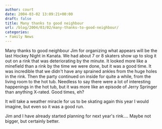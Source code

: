```yaml
---
author: court
date: 2004-03-02 13:09:21+00:00
draft: false
title: Many thanks to good neighbour
url: /blog/2004/03/02/many-thanks-to-good-neighbour/
categories:
- Family News
---
```


Many thanks to good neighbour Jim for organizing what appears will be the last Hockey Night in Kanata.  We had about 7 or 8 skaters show up to slog it out on a rink that was deteriorating by the minute.  It looked more like a minefield than a rink by the time we were done, but it was a good time.  It was incredible that we didn't have any sprained ankles from the huge holes in the rink.
Then the party continued on inside for quite a while, from the living room to the hot tub.  Needless to say there were a lot of interesting happenings in the hot tub, but it was more like an episode of Jerry Springer than anything X-rated.  Good times, eh?

It will take a weather miracle for us to be skating again this year I would imagine, but even so it was a good run.

Jim and I have already started planning for next year's rink....  Maybe not bigger, but certainly better.
